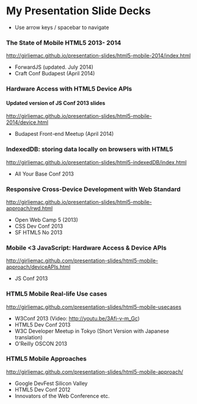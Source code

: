 My Presentation Slide Decks
===================

- Use arrow keys / spacebar to navigate

### The State of Mobile HTML5 2013- 2014

http://girliemac.github.io/presentation-slides/html5-mobile-2014/index.html

- ForwardJS (updated. July 2014)
- Craft Conf Budapest (April 2014)


### Hardware Access with HTML5 Device APIs 
#### Updated version of JS Conf 2013 slides

http://girliemac.github.io/presentation-slides/html5-mobile-2014/device.html

- Budapest Front-end Meetup (April 2014)


### IndexedDB: storing data locally on browsers with HTML5

http://girliemac.github.io/presentation-slides/html5-indexedDB/index.html

- All Your Base Conf 2013


### Responsive Cross-Device Development with Web Standard

http://girliemac.github.io/presentation-slides/html5-mobile-approach/rwd.html

- Open Web Camp 5 (2013)
- CSS Dev Conf 2013
- SF HTML5 No 2013


### Mobile <3 JavaScript: Hardware Access & Device APIs

http://girliemac.github.com/presentation-slides/html5-mobile-approach/deviceAPIs.html

- JS Conf 2013

### HTML5 Mobile Real-life Use cases

http://girliemac.github.com/presentation-slides/html5-mobile-usecases

- W3Conf 2013 (Video: http://youtu.be/3Afi-v-m_Gc)
- HTML5 Dev Conf 2013
- W3C Developer Meetup in Tokyo (Short Version with Japanese translation)
- O'Reilly OSCON 2013

### HTML5 Mobile Approaches

http://girliemac.github.com/presentation-slides/html5-mobile-approach/

- Google DevFest Silicon Valley
- HTML5 Dev Conf 2012
- Innovators of the Web Conference
etc.

